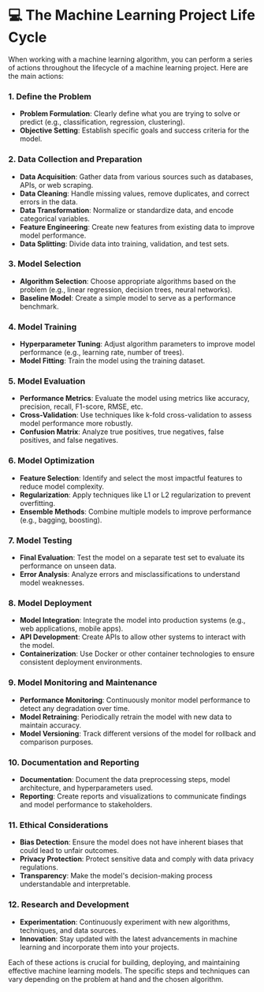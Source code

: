 # 💻 The Machine Learning Project Life Cycle 

When working with a machine learning algorithm, you can perform a series of actions throughout the lifecycle of a machine learning project. Here are the main actions:

### 1. **Define the Problem**
   - **Problem Formulation**: Clearly define what you are trying to solve or predict (e.g., classification, regression, clustering).
   - **Objective Setting**: Establish specific goals and success criteria for the model.

### 2. **Data Collection and Preparation**
   - **Data Acquisition**: Gather data from various sources such as databases, APIs, or web scraping.
   - **Data Cleaning**: Handle missing values, remove duplicates, and correct errors in the data.
   - **Data Transformation**: Normalize or standardize data, and encode categorical variables.
   - **Feature Engineering**: Create new features from existing data to improve model performance.
   - **Data Splitting**: Divide data into training, validation, and test sets.

### 3. **Model Selection**
   - **Algorithm Selection**: Choose appropriate algorithms based on the problem (e.g., linear regression, decision trees, neural networks).
   - **Baseline Model**: Create a simple model to serve as a performance benchmark.

### 4. **Model Training**
   - **Hyperparameter Tuning**: Adjust algorithm parameters to improve model performance (e.g., learning rate, number of trees).
   - **Model Fitting**: Train the model using the training dataset.

### 5. **Model Evaluation**
   - **Performance Metrics**: Evaluate the model using metrics like accuracy, precision, recall, F1-score, RMSE, etc.
   - **Cross-Validation**: Use techniques like k-fold cross-validation to assess model performance more robustly.
   - **Confusion Matrix**: Analyze true positives, true negatives, false positives, and false negatives.

### 6. **Model Optimization**
   - **Feature Selection**: Identify and select the most impactful features to reduce model complexity.
   - **Regularization**: Apply techniques like L1 or L2 regularization to prevent overfitting.
   - **Ensemble Methods**: Combine multiple models to improve performance (e.g., bagging, boosting).

### 7. **Model Testing**
   - **Final Evaluation**: Test the model on a separate test set to evaluate its performance on unseen data.
   - **Error Analysis**: Analyze errors and misclassifications to understand model weaknesses.

### 8. **Model Deployment**
   - **Model Integration**: Integrate the model into production systems (e.g., web applications, mobile apps).
   - **API Development**: Create APIs to allow other systems to interact with the model.
   - **Containerization**: Use Docker or other container technologies to ensure consistent deployment environments.

### 9. **Model Monitoring and Maintenance**
   - **Performance Monitoring**: Continuously monitor model performance to detect any degradation over time.
   - **Model Retraining**: Periodically retrain the model with new data to maintain accuracy.
   - **Model Versioning**: Track different versions of the model for rollback and comparison purposes.

### 10. **Documentation and Reporting**
   - **Documentation**: Document the data preprocessing steps, model architecture, and hyperparameters used.
   - **Reporting**: Create reports and visualizations to communicate findings and model performance to stakeholders.

### 11. **Ethical Considerations**
   - **Bias Detection**: Ensure the model does not have inherent biases that could lead to unfair outcomes.
   - **Privacy Protection**: Protect sensitive data and comply with data privacy regulations.
   - **Transparency**: Make the model's decision-making process understandable and interpretable.

### 12. **Research and Development**
   - **Experimentation**: Continuously experiment with new algorithms, techniques, and data sources.
   - **Innovation**: Stay updated with the latest advancements in machine learning and incorporate them into your projects.

Each of these actions is crucial for building, deploying, and maintaining effective machine learning models. The specific steps and techniques can vary depending on the problem at hand and the chosen algorithm.
